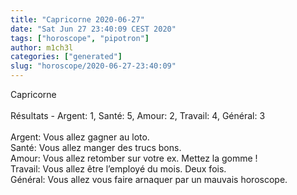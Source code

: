 ```yaml
---
title: "Capricorne 2020-06-27"
date: "Sat Jun 27 23:40:09 CEST 2020"
tags: ["horoscope", "pipotron"]
author: m1ch3l
categories: ["generated"]
slug: "horoscope/2020-06-27-23:40:09"
---
```


Capricorne<br>
<br>
Résultats - Argent: 1, Santé: 5, Amour: 2, Travail: 4, Général: 3<br>
<br>
Argent:  Vous allez gagner au loto. <br>
Santé:   Vous allez manger des trucs bons. <br>
Amour:   Vous allez retomber sur votre ex. Mettez la gomme !<br>
Travail: Vous allez être l’employé du mois. Deux fois.<br>
Général: Vous allez vous faire arnaquer par un mauvais horoscope.<br>
